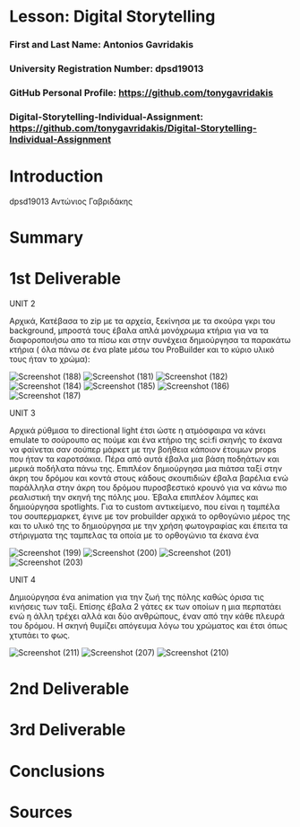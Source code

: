 # Lesson: Digital Storytelling

### First and Last Name: Antonios Gavridakis
### University Registration Number: dpsd19013
### GitHub Personal Profile: https://github.com/tonygavridakis
### Digital-Storytelling-Individual-Assignment: https://github.com/tonygavridakis/Digital-Storytelling-Individual-Assignment

# Introduction

dpsd19013 Αντώνιος Γαβριδάκης 

# Summary


# 1st Deliverable
UNIT 2 

Αρχικά,
Κατέβασα το zip με τα αρχεία, ξεκίνησα με τα σκούρα γκρι του background, μπροστά τους έβαλα απλά μονόχρωμα κτήρια για να τα διαφοροποιήσω απο τα πίσω και στην συνέχεια  δημιούργησα τα παρακάτω κτήρια ( όλα πάνω σε ένα plate μέσω του ProBuilder και το κύριο υλικό τους ήταν το χρώμα):

![Screenshot (188)](https://user-images.githubusercontent.com/101422706/227737811-29fa1f19-c7dd-4b48-a58d-043b19401345.png)
![Screenshot (181)](https://user-images.githubusercontent.com/101422706/227741536-56c77127-41d0-4330-ab7e-8e6a58047ca6.png)
![Screenshot (182)](https://user-images.githubusercontent.com/101422706/227741538-11454926-7adb-42ec-9ddd-edfa51ae4519.png)
![Screenshot (184)](https://user-images.githubusercontent.com/101422706/227741541-24a2575c-6caf-4525-97b1-73462be9189e.png)
![Screenshot (185)](https://user-images.githubusercontent.com/101422706/227741544-0381ec30-b08f-40f3-8f2b-c378c642f178.png)
![Screenshot (186)](https://user-images.githubusercontent.com/101422706/227741545-b90c8e99-168a-4317-bb6b-61560549f734.png)
![Screenshot (187)](https://user-images.githubusercontent.com/101422706/227741547-61fa484e-dc4d-416a-8a36-edb39c2f9755.png)

UNIT 3

Αρχικά ρύθμισα το directional light έτσι ώστε η ατμόσφαιρα να κάνει emulate το σούρουπο ας πούμε και ένα κτήριο της sci:fi σκηνής το έκανα να φαίνεται σαν σούπερ μάρκετ με την βοήθεια κάποιον έτοιμων props που ήταν τα καροτσάκια. Πέρα από αυτά έβαλα μια βάση ποδηάτων και μερικά ποδήλατα πάνω της. Επιπλέον δημιούργησα μια πιάτσα ταξί στην άκρη του δρόμου και κοντά στους κάδους σκουπιδιών έβαλα βαρέλια ενώ παράλληλα στην άκρη του δρόμου πυροσβεστικό κρουνό για να κάνω πιο ρεαλιστική την σκηνή της πόλης μου. Έβαλα επιπλέον λάμπες και δημιούργησα spotlights. Για το custom αντικείμενο, που είναι η ταμπέλα του σουπερμαρκετ, έγινε με τον probuilder αρχικά το ορθογώνιο μέρος της και το υλικό της το δημιούργησα με την χρήση φωτογραφίας και έπειτα τα στήριγματα της ταμπελας τα οποία με το ορθογώνιο τα έκανα ένα

![Screenshot (199)](https://user-images.githubusercontent.com/101422706/227741990-6848cfe8-7653-4f8d-a3a7-05053f60b878.png)
![Screenshot (200)](https://user-images.githubusercontent.com/101422706/227742001-8d0378df-55eb-4c59-92e0-8e37d38c8cf5.png)
![Screenshot (201)](https://user-images.githubusercontent.com/101422706/227742006-58ea7233-ec2a-4edf-a6d3-fc669ce2d642.png)
![Screenshot (203)](https://user-images.githubusercontent.com/101422706/227742007-b3bc334c-e9fd-4735-ac73-913f8dda666f.png)

UNIT 4

Δημιούργησα ένα animation για την ζωή της πόλης καθώς όρισα τις κινήσεις των ταξί. Επίσης έβαλα 2 γάτες εκ των οποίων η μια περπατάει ενώ η άλλη τρέχει αλλά και δύο ανθρώπους, έναν από την κάθε πλευρά του δρόμου. Η σκηνή θυμίζει απόγευμα λόγω του χρώματος και έτσι όπως χτυπάει το φως. 

![Screenshot (211)](https://user-images.githubusercontent.com/101422706/227742269-b64ac739-8c8e-490b-91b1-f3dea1b6102d.png)
![Screenshot (207)](https://user-images.githubusercontent.com/101422706/227742256-864791c9-7bf8-4b21-bf28-dd417272824c.png)
![Screenshot (210)](https://user-images.githubusercontent.com/101422706/227742257-7f12a034-edeb-4594-adb1-cc7be08b2bfa.png)


# 2nd Deliverable


# 3rd Deliverable 


# Conclusions


# Sources
